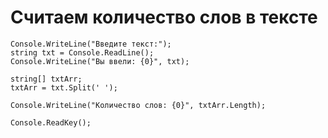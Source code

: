 # Считаем количество слов в тексте

    Console.WriteLine("Введите текст:");
    string txt = Console.ReadLine();
    Console.WriteLine("Вы ввели: {0}", txt);

    string[] txtArr;
    txtArr = txt.Split(' ');

    Console.WriteLine("Количество слов: {0}", txtArr.Length);

    Console.ReadKey();